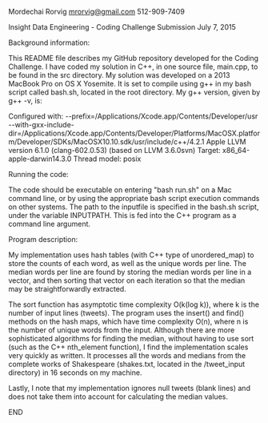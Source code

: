 Mordechai Rorvig
mrorvig@gmail.com
512-909-7409

Insight Data Engineering - Coding Challenge Submission
July 7, 2015

Background information: 

This README file describes my GitHub repository developed for the Coding Challenge.
I have coded my solution in C++, in one source file, main.cpp, to be found in the
src directory. My solution was developed on a 2013 MacBook Pro on OS X Yosemite. 
It is set to compile using g++ in my bash script called bash.sh, located in the 
root directory. My g++ version, given by g++ -v, is:

Configured with: --prefix=/Applications/Xcode.app/Contents/Developer/usr --with-gxx-include-dir=/Applications/Xcode.app/Contents/Developer/Platforms/MacOSX.platform/Developer/SDKs/MacOSX10.10.sdk/usr/include/c++/4.2.1
Apple LLVM version 6.1.0 (clang-602.0.53) (based on LLVM 3.6.0svn)
Target: x86_64-apple-darwin14.3.0
Thread model: posix

Running the code:

The code should be executable on entering "bash run.sh" on a Mac command line, or 
by using the appropriate bash script execution commands on other systems. The 
path to the inputfile is specified in the bash.sh script, under the variable
INPUTPATH. This is fed into the C++ program as a command line argument. 

Program description:

My implementation uses hash tables (with C++ type of unordered_map) to store the
counts of each word, as well as the unique words per line. The median words
per line are found by storing the median words per line in a vector, and then 
sorting that vector on each iteration so that the median may be straightforwardly
extracted. 

The sort function has asymptotic time complexity O(k(log k)), where k is the number of
input lines (tweets). The program uses the insert() and find() methods on the hash maps,
which have time complexity O(n), where n is the number of unique words from the input.
Although there are more sophisticated algorithms for finding the median, without having
to use sort (such as the C++ nth_element function), I find the implementation scales
very quickly as written. It processes all the words and medians from the complete works 
of Shakespeare (shakes.txt, located in the /tweet_input directory) in 16 seconds on my 
machine. 

Lastly, I note that my implementation ignores null tweets (blank lines) and does 
not take them into account for calculating the median values. 

END  


